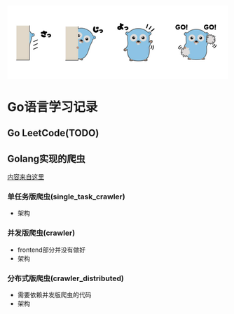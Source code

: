 ![from pronama.azurewebsites.net](./assets/gopher.jpg)


# Go语言学习记录

## Go LeetCode(TODO)



## Golang实现的爬虫

[内容来自这里](https://coding.imooc.com/class/180.html)

### 单任务版爬虫(single_task_crawler)
- 架构

### 并发版爬虫(crawler)
- frontend部分并没有做好
- 架构    

### 分布式版爬虫(crawler_distributed)
- 需要依赖并发版爬虫的代码
- 架构
